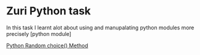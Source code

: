 # Zuri Python task 

In this task I learnt alot about using and manupalating python modules more precisely [python module]

[Python Random choice() Method](https://www.w3schools.com/python/ref_random_choice.asp)